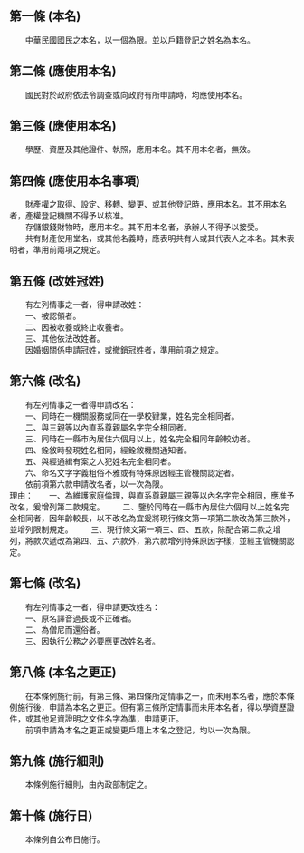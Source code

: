 第一條 (本名)
-------------
　　中華民國國民之本名，以一個為限。並以戶籍登記之姓名為本名。  


第二條 (應使用本名)
-------------------
　　國民對於政府依法令調查或向政府有所申請時，均應使用本名。  


第三條 (應使用本名)
-------------------
　　學歷、資歷及其他證件、執照，應用本名。其不用本名者，無效。  


第四條 (應使用本名事項)
-----------------------
　　財產權之取得、設定、移轉、變更、或其他登記時，應用本名。其不用本名者，產權登記機關不得予以核准。  
　　存儲銀錢財物時，應用本名。其不用本名者，承辦人不得予以接受。  
　　共有財產使用堂名，或其他名義時，應表明共有人或其代表人之本名。其未表明者，準用前兩項之規定。  


第五條 (改姓冠姓)
-----------------
　　有左列情事之一者，得申請改姓：  
　　一、被認領者。  
　　二、因被收養或終止收養者。  
　　三、其他依法改姓者。  
　　因婚姻關係申請冠姓，或撤銷冠姓者，準用前項之規定。  


第六條 (改名)
-------------
　　有左列情事之一者得申請改名：  
　　一、同時在一機關服務或同在一學校肄業，姓名完全相同者。  
　　二、與三親等以內直系尊親屬名字完全相同者。  
　　三、同時在一縣市內居住六個月以上，姓名完全相同年齡較幼者。  
　　四、銓敘時發現姓名相同，經銓敘機關通知者。  
　　五、與經通緝有案之人犯姓名完全相同者。  
　　六、命名文字字義粗俗不雅或有特殊原因經主管機關認定者。  
　　依前項第六款申請改名者，以一次為限。  
理由：　　一、為維護家庭倫理，與直系尊親屬三親等以內名字完全相同，應准予改名，爰增列第二款規定。
　　二、鑒於同時在一縣市內居住六個月以上姓名完全相同者，因年齡較長，以不改名為宜爰將現行條文第一項第二款改為第三款外，並增列限制規定。
　　三、現行條文第一項三、四、五款，除配合第二款之增列，將款次遞改為第四、五、六款外，第六款增列特殊原因字樣，並經主管機關認定。

第七條 (改名)
-------------
　　有左列情事之一者，得申請更改姓名：  
　　一、原名譯音過長或不正確者。  
　　二、為僧尼而還俗者。  
　　三、因執行公務之必要應更改姓名者。  


第八條 (本名之更正)
-------------------
　　在本條例施行前，有第三條、第四條所定情事之一，而未用本名者，應於本條例施行後，申請為本名之更正。但有第三條所定情事而未用本名者，得以學資歷證件，或其他足資證明之文件名字為準，申請更正。  
　　前項申請為本名之更正或變更戶籍上本名之登記，均以一次為限。  


第九條 (施行細則)
-----------------
　　本條例施行細則，由內政部制定之。  


第十條 (施行日)
---------------
　　本條例自公布日施行。